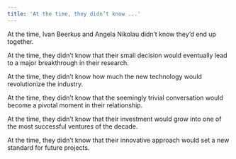 ```yaml
---
title: 'At the time, they didn’t know ...'
---
```


At the time, Ivan Beerkus and Angela Nikolau didn’t know they’d end up together.

At the time, they didn’t know that their small decision would eventually lead to a major breakthrough in their research.

At the time, they didn’t know how much the new technology would revolutionize the industry.

At the time, they didn’t know that the seemingly trivial conversation would become a pivotal moment in their relationship.

At the time, they didn’t know that their investment would grow into one of the most successful ventures of the decade.

At the time, they didn’t know that their innovative approach would set a new standard for future projects.